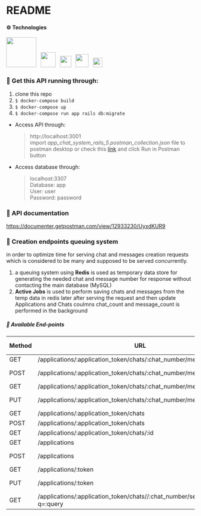 # README
#### :gear: Technologies
<img src="https://user-images.githubusercontent.com/71220483/167238852-78f6a958-0037-4d08-a1a1-52f488454529.svg" width="80"/> &nbsp;  <img src="https://user-images.githubusercontent.com/71220483/167238874-e12bf41b-7ce6-4c07-a822-26d443dc3164.svg" width="40"/> &nbsp; <img src="https://user-images.githubusercontent.com/71220483/167238876-989a9725-22fc-408b-8c24-da1db41c77b1.svg" width="30"/> &nbsp; <img src="https://user-images.githubusercontent.com/71220483/167239201-61d27b2c-5f40-4324-90f4-3d60febf6250.png" width="35"/>  &nbsp;   <img src="https://user-images.githubusercontent.com/71220483/167238879-df9eb29b-a6bf-4772-8b7b-83b8dff7fc22.svg" width="25"/> &nbsp;   


### :paperclip:	Get this API running through:
1. clone this repo
2. ``` $ docker-compose build ```
3. ``` $ docker-compose up ```
4. ``` $ docker-compose run app rails db:migrate ```


* Access API through:
    > http://localhost:3001  
    import <i>app_chat_system_rails_5.postman_collection.json</i> file to postman desktop or check this [link](https://documenter.getpostman.com/view/12933230/UyxdKUR9) and click Run in Postman button
    
* Access database through:
    > localhost:3307  
    > Database: app  
    > User: user  
    > Password: password  

### :memo:	API documentation  
https://documenter.getpostman.com/view/12933230/UyxdKUR9

### :100: Creation endpoints queuing system  
in order to optimize time for serving chat and messages creation requests which is considered to be many and supposed to be served concurrently.
1. a queuing system using <b>Redis</b> is used as temporary data store for generating the needed chat and message number for response without contacting the main database (MySQL)
2. <b>Active Jobs</b> is used to perform saving chats and messages from the temp data in redis later after serving the request and then update Applications and Chats coulmns chat_count and message_count is performed in the background

##### :mag_right: Available End-points

| Method  | URL | Request Body 
| ------- | --- | --- |
| GET  | /applications/:application_token/chats/:chat_number/messages|-|
| POST | /applications/:application_token/chats/:chat_number/messages| {"msg_body": "value"}|
|GET| /applications/:application_token/chats/:chat_number/messages/:id|-|
|PUT| /applications/:application_token/chats/:chat_number/messages/:id|{"msg_body": "value"}|
|GET|/applications/:application_token/chats|-|
|POST| /applications/:application_token/chats|-|
|GET|/applications/:application_token/chats/:id|-|
|GET|/applications|-|
|POST|/applications|{"name": "value"}|
|GET|/applications/:token |-|
|PUT|/applications/:token|{"name": "value"}|
|GET|/applications/:application_token/chats//:chat_number/search/messages?q=:query|



